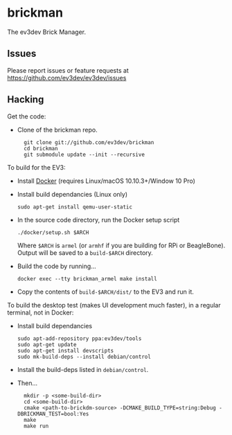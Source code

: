 brickman
========

The ev3dev Brick Manager.

Issues
------

Please report issues or feature requests at https://github.com/ev3dev/ev3dev/issues

Hacking
-------

Get the code:

* Clone of the brickman repo.

        git clone git://github.com/ev3dev/brickman
        cd brickman
        git submodule update --init --recursive

To build for the EV3:

*   Install [Docker] (requires Linux/macOS 10.10.3+/Window 10 Pro)
*   Install build dependancies (Linux only)

        sudo apt-get install qemu-user-static

*   In the source code directory, run the Docker setup script

        ./docker/setup.sh $ARCH

    Where `$ARCH` is `armel` (or `armhf` if you are building for RPi
    or BeagleBone).  Output will be saved to a `build-$ARCH` directory.

*   Build the code by running...

        docker exec --tty brickman_armel make install

*   Copy the contents of `build-$ARCH/dist/` to the EV3 and run it.

[Docker]: https://www.docker.com/

To build the desktop test (makes UI development much faster), in a regular terminal,
not in Docker:

*   Install build dependancies

        sudo apt-add-repository ppa:ev3dev/tools
        sudo apt-get update
        sudo apt-get install devscripts
        sudo mk-build-deps --install debian/control

* Install the build-deps listed in `debian/control`.
* Then...

        mkdir -p <some-build-dir>
        cd <some-build-dir>
        cmake <path-to-brickdm-source> -DCMAKE_BUILD_TYPE=string:Debug -DBRICKMAN_TEST=bool:Yes
        make
        make run
